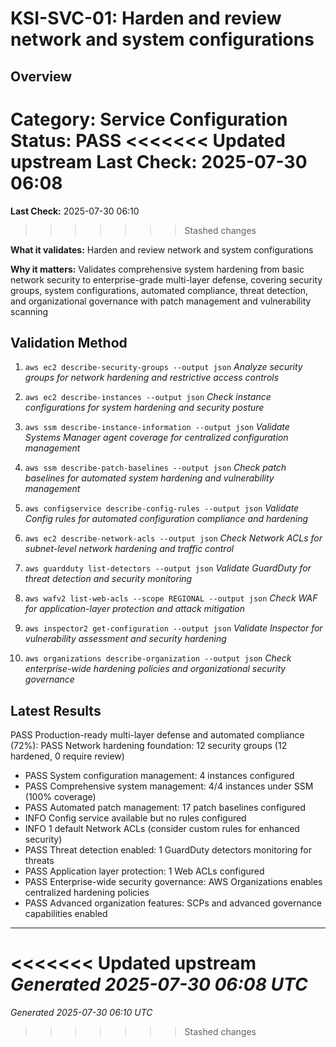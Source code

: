 # KSI-SVC-01: Harden and review network and system configurations

## Overview

**Category:** Service Configuration
**Status:** PASS
<<<<<<< Updated upstream
**Last Check:** 2025-07-30 06:08
=======
**Last Check:** 2025-07-30 06:10
>>>>>>> Stashed changes

**What it validates:** Harden and review network and system configurations

**Why it matters:** Validates comprehensive system hardening from basic network security to enterprise-grade multi-layer defense, covering security groups, system configurations, automated compliance, threat detection, and organizational governance with patch management and vulnerability scanning

## Validation Method

1. `aws ec2 describe-security-groups --output json`
   *Analyze security groups for network hardening and restrictive access controls*

2. `aws ec2 describe-instances --output json`
   *Check instance configurations for system hardening and security posture*

3. `aws ssm describe-instance-information --output json`
   *Validate Systems Manager agent coverage for centralized configuration management*

4. `aws ssm describe-patch-baselines --output json`
   *Check patch baselines for automated system hardening and vulnerability management*

5. `aws configservice describe-config-rules --output json`
   *Validate Config rules for automated configuration compliance and hardening*

6. `aws ec2 describe-network-acls --output json`
   *Check Network ACLs for subnet-level network hardening and traffic control*

7. `aws guardduty list-detectors --output json`
   *Validate GuardDuty for threat detection and security monitoring*

8. `aws wafv2 list-web-acls --scope REGIONAL --output json`
   *Check WAF for application-layer protection and attack mitigation*

9. `aws inspector2 get-configuration --output json`
   *Validate Inspector for vulnerability assessment and security hardening*

10. `aws organizations describe-organization --output json`
   *Check enterprise-wide hardening policies and organizational security governance*

## Latest Results

PASS Production-ready multi-layer defense and automated compliance (72%): PASS Network hardening foundation: 12 security groups (12 hardened, 0 require review)
- PASS System configuration management: 4 instances configured
- PASS Comprehensive system management: 4/4 instances under SSM (100% coverage)
- PASS Automated patch management: 17 patch baselines configured
- INFO Config service available but no rules configured
- INFO 1 default Network ACLs (consider custom rules for enhanced security)
- PASS Threat detection enabled: 1 GuardDuty detectors monitoring for threats
- PASS Application layer protection: 1 Web ACLs configured
- PASS Enterprise-wide security governance: AWS Organizations enables centralized hardening policies
- PASS Advanced organization features: SCPs and advanced governance capabilities enabled

---
<<<<<<< Updated upstream
*Generated 2025-07-30 06:08 UTC*
=======
*Generated 2025-07-30 06:10 UTC*
>>>>>>> Stashed changes
